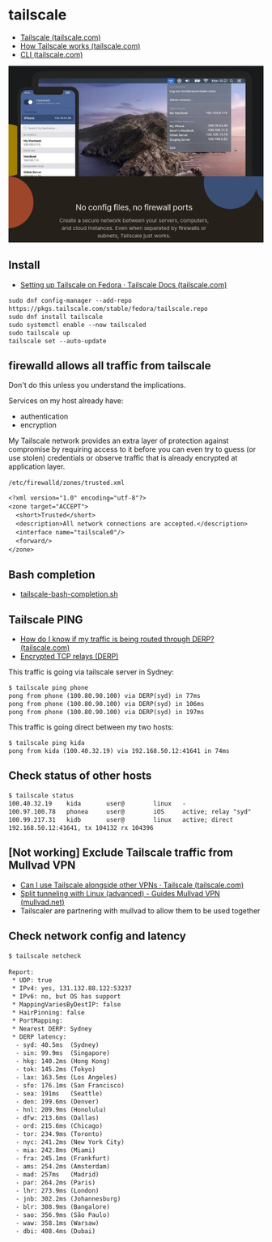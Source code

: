 # tailscale

- [Tailscale (tailscale.com)](https://tailscale.com/)
- [How Tailscale works (tailscale.com)](https://tailscale.com/blog/how-tailscale-works/)
- [CLI (tailscale.com)](https://tailscale.com/kb/1080/cli/)

![](assets/tailscale.png)

## Install

- [Setting up Tailscale on Fedora · Tailscale Docs (tailscale.com)](https://tailscale.com/kb/1050/install-fedora)


```
sudo dnf config-manager --add-repo https://pkgs.tailscale.com/stable/fedora/tailscale.repo
sudo dnf install tailscale
sudo systemctl enable --now tailscaled
sudo tailscale up
tailscale set --auto-update
```

## firewalld allows all traffic from tailscale

Don't do this unless you understand the implications.

Services on my host already have:

- authentication
- encryption

My Tailscale network provides an extra layer of protection
against compromise by requiring access to it before you
can even try to guess (or use stolen) credentials or observe
traffic that is already encrypted at application layer.

`/etc/firewalld/zones/trusted.xml`

```txt
<?xml version="1.0" encoding="utf-8"?>
<zone target="ACCEPT">
  <short>Trusted</short>
  <description>All network connections are accepted.</description>
  <interface name="tailscale0"/>
  <forward/>
</zone>
```

## Bash completion

- [tailscale-bash-completion.sh](tailscale/tailscale-bash-completion.sh)

## Tailscale PING

- [How do I know if my traffic is being routed through DERP? (tailscale.com)](https://tailscale.com/kb/1023/troubleshooting/#how-do-i-know-if-my-traffic-is-being-routed-through-derp)
- [Encrypted TCP relays (DERP)](https://tailscale.com/blog/how-tailscale-works/#encrypted-tcp-relays-derp)

This traffic is going via tailscale server in Sydney:

```shell
$ tailscale ping phone
pong from phone (100.80.90.100) via DERP(syd) in 77ms
pong from phone (100.80.90.100) via DERP(syd) in 106ms
pong from phone (100.80.90.100) via DERP(syd) in 197ms
```

This traffic is going direct between my two hosts:

```shell
$ tailscale ping kida
pong from kida (100.40.32.19) via 192.168.50.12:41641 in 74ms
```

## Check status of other hosts

```shell
$ tailscale status
100.40.32.19    kida       user@        linux   -
100.97.100.78   phonea     user@        iOS     active; relay "syd"
100.99.217.31   kidb       user@        linux   active; direct 192.168.50.12:41641, tx 104132 rx 104396
```

## [Not working] Exclude Tailscale traffic from Mullvad VPN 

- [Can I use Tailscale alongside other VPNs · Tailscale (tailscale.com)](https://tailscale.com/kb/1105/other-vpns/)
- [Split tunneling with Linux (advanced) - Guides  Mullvad VPN (mullvad.net)](https://mullvad.net/en/help/split-tunneling-with-linux-advanced/#excluding)
- Tailscaler are partnering with mullvad to allow them to be used together

## Check network config and latency

```shell
$ tailscale netcheck

Report:
 * UDP: true
 * IPv4: yes, 131.132.88.122:53237
 * IPv6: no, but OS has support
 * MappingVariesByDestIP: false
 * HairPinning: false
 * PortMapping:
 * Nearest DERP: Sydney
 * DERP latency:
  - syd: 40.5ms  (Sydney)
  - sin: 99.9ms  (Singapore)
  - hkg: 140.2ms (Hong Kong)
  - tok: 145.2ms (Tokyo)
  - lax: 163.5ms (Los Angeles)
  - sfo: 176.1ms (San Francisco)
  - sea: 191ms   (Seattle)
  - den: 199.6ms (Denver)
  - hnl: 209.9ms (Honolulu)
  - dfw: 213.6ms (Dallas)
  - ord: 215.6ms (Chicago)
  - tor: 234.9ms (Toronto)
  - nyc: 241.2ms (New York City)
  - mia: 242.8ms (Miami)
  - fra: 245.1ms (Frankfurt)
  - ams: 254.2ms (Amsterdam)
  - mad: 257ms   (Madrid)
  - par: 264.2ms (Paris)
  - lhr: 273.9ms (London)
  - jnb: 302.2ms (Johannesburg)
  - blr: 308.9ms (Bangalore)
  - sao: 356.9ms (São Paulo)
  - waw: 358.1ms (Warsaw)
  - dbi: 408.4ms (Dubai)
```
